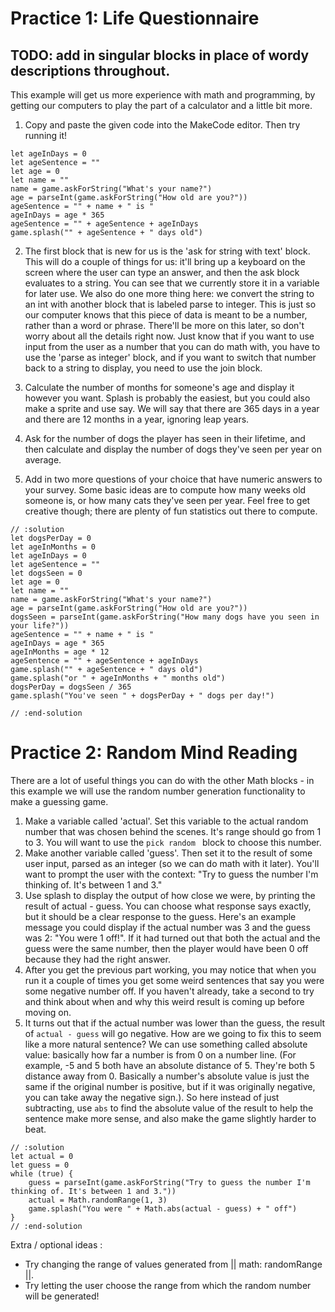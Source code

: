 # Practice 1: Life Questionnaire

## TODO: add in singular blocks in place of wordy descriptions throughout.

This example will get us more experience with math and programming, by getting our computers to play the part of a calculator and a little bit more.

1. Copy and paste the given code into the MakeCode editor. Then try running it!

```block
let ageInDays = 0
let ageSentence = ""
let age = 0
let name = ""
name = game.askForString("What's your name?")
age = parseInt(game.askForString("How old are you?"))
ageSentence = "" + name + " is "
ageInDays = age * 365
ageSentence = "" + ageSentence + ageInDays
game.splash("" + ageSentence + " days old")
```

2. The first block that is new for us is the 'ask for string with text' block. This will do a couple of things for us: it'll bring up a keyboard on the screen where the user can type an answer, and then the ask block evaluates to a string. You can see that we currently store it in a variable for later use. We also do one more thing here: we convert the string to an int with another block that is labeled parse to integer. This is just so our computer knows that this piece of data is meant to be a number, rather than a word or phrase. There'll be more on this later, so don't worry about all the details right now. Just know that if you want to use input from the user as a number that you can do math with, you have to use the 'parse as integer' block, and if you want to switch that number back to a string to display, you need to use the join block.

3. Calculate the number of months for someone's age and display it however you want. Splash is probably the easiest, but you could also make a sprite and use say. We will say that there are 365 days in a year and there are 12 months in a year, ignoring leap years.

4. Ask for the number of dogs the player has seen in their lifetime, and then calculate and display the number of dogs they've seen per year on average.

5. Add in two more questions of your choice that have numeric answers to your survey. Some basic ideas are to compute how many weeks old someone is, or how many cats they've seen per year. Feel free to get creative though; there are plenty of fun statistics out there to compute.

```block
// :solution
let dogsPerDay = 0
let ageInMonths = 0
let ageInDays = 0
let ageSentence = ""
let dogsSeen = 0
let age = 0
let name = ""
name = game.askForString("What's your name?")
age = parseInt(game.askForString("How old are you?"))
dogsSeen = parseInt(game.askForString("How many dogs have you seen in your life?"))
ageSentence = "" + name + " is "
ageInDays = age * 365
ageInMonths = age * 12
ageSentence = "" + ageSentence + ageInDays
game.splash("" + ageSentence + " days old")
game.splash("or " + ageInMonths + " months old")
dogsPerDay = dogsSeen / 365
game.splash("You've seen " + dogsPerDay + " dogs per day!")

// :end-solution
```

# Practice 2: Random Mind Reading

There are a lot of useful things you can do with the other Math blocks - in this example we will use the random number generation functionality to make a guessing game.

1. Make a variable called 'actual'.  Set this variable to the actual random number that was chosen behind the scenes. It's range should go from 1 to 3. You will want to use the `pick random ` block to choose this number.
2. Make another variable called 'guess'. Then set it to the result of some user input, parsed as an integer (so we can do math with it later). You'll want to prompt the user with the context: "Try to guess the number I'm thinking of. It's between 1 and 3."
3. Use splash to display the output of how close we were, by printing the result of actual - guess.  You can choose what response says exactly, but it should be a clear response to the guess. Here's an example message you could display if the actual number was 3 and the guess was 2: "You were 1 off!". If it had turned out that both the actual and the guess were the same number, then the player would have been 0 off because they had the right answer.
4. After you get the previous part working, you may notice that when you run it a couple of times you get some weird sentences that say you were some negative number off.  If you haven't already, take a second to try and think about when and why this weird result is coming up before moving on.
5. It turns out that if the actual number was lower than the guess, the result of `actual - guess` will go negative. How are we going to fix this to seem like a more natural sentence? We can use something called absolute value: basically how far a number is from 0 on a number line. (For example, -5 and 5 both have an absolute distance of 5. They're both 5 distance away from 0. Basically a number's absolute value is just the same if the original number is positive, but if it was originally negative, you can take away the negative sign.).  So here instead of just subtracting, use `abs` to find the absolute value of the result to help the sentence make more sense, and also make the game slightly harder to beat.

```block
// :solution
let actual = 0
let guess = 0
while (true) {
    guess = parseInt(game.askForString("Try to guess the number I'm thinking of. It's between 1 and 3."))
    actual = Math.randomRange(1, 3)
    game.splash("You were " + Math.abs(actual - guess) + " off")
}
// :end-solution
```

Extra / optional ideas : 
* Try changing the range of values generated from || math: randomRange ||.
* Try letting the user choose the range from which the random number will be generated!

